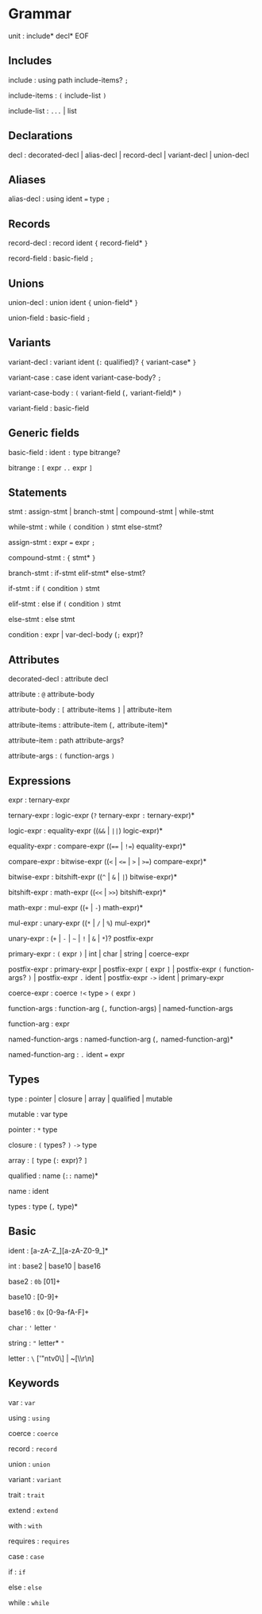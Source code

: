 # Grammar

unit : include* decl* EOF 

## Includes

include : using path include-items? `;` 

include-items : `(` include-list `)`

include-list : `...` | list

## Declarations

decl : decorated-decl | alias-decl | record-decl | variant-decl | union-decl

## Aliases

alias-decl : using ident `=` type `;`

## Records

record-decl : record ident `{` record-field* `}`

record-field : basic-field `;`

## Unions

union-decl : union ident `{` union-field* `}`

union-field : basic-field `;`

## Variants

variant-decl : variant ident (`:` qualified)? `{` variant-case* `}`

variant-case : case ident variant-case-body? `;`

variant-case-body : `(` variant-field (`,` variant-field)* `)`

variant-field : basic-field

## Generic fields

basic-field : ident `:` type bitrange?

<!-- TODO: bitrange syntax needs work -->

bitrange : `[` expr `..` expr `]`

## Statements

stmt : assign-stmt | branch-stmt | compound-stmt | while-stmt

while-stmt : while `(` condition `)` stmt else-stmt?

assign-stmt : expr `=` expr `;`

compound-stmt : `{` stmt* `}`

branch-stmt : if-stmt elif-stmt* else-stmt?

if-stmt : if `(` condition `)` stmt

elif-stmt : else if `(` condition `)` stmt

else-stmt : else stmt
 
condition : expr | var-decl-body (`;` expr)?

## Attributes

decorated-decl : attribute decl

attribute : `@` attribute-body

attribute-body : `[` attribute-items `]` | attribute-item

attribute-items : attribute-item (`,` attribute-item)*

attribute-item : path attribute-args?

attribute-args : `(` function-args `)`

## Expressions

expr : ternary-expr

ternary-expr : logic-expr (`?` ternary-expr `:` ternary-expr)*

logic-expr : equality-expr ((`&&` | `||`) logic-expr)*

equality-expr : compare-expr ((`==` | `!=`) equality-expr)*

compare-expr : bitwise-expr ((`<` | `<=` | `>` | `>=`) compare-expr)*

bitwise-expr : bitshift-expr ((`^` | `&` | `|`) bitwise-expr)*

bitshift-expr : math-expr ((`<<` | `>>`) bitshift-expr)*

math-expr : mul-expr ((`+` | `-`) math-expr)*

mul-expr : unary-expr ((`*` | `/` | `%`) mul-expr)*

unary-expr : (`+` | `-` | `~` | `!` | `&` | `*`)? postfix-expr

primary-expr : `(` expr `)` | int | char | string | coerce-expr

postfix-expr : primary-expr | postfix-expr `[` expr `]` | postfix-expr `(` function-args? `)` | postfix-expr `.` ident | postfix-expr `->` ident | primary-expr

coerce-expr : coerce `!<` type `>` `(` expr `)`

function-args : function-arg (`,` function-args) | named-function-args

function-arg : expr

named-function-args : named-function-arg (`,` named-function-arg)*

named-function-arg : `.` ident `=` expr

## Types

type : pointer | closure | array | qualified | mutable

mutable : var type

pointer : `*` type

closure : `(` types? `)` `->` type

array : `[` type (`:` expr)? `]`

qualified : name (`::` name)*

name : ident

types : type (`,` type)* 

## Basic

ident : [a-zA-Z_][a-zA-Z0-9_]* 

int : base2 | base10 | base16

base2 : `0b` [01]+

base10 : [0-9]+

base16 : `0x` [0-9a-fA-F]+

char : `'` letter `'`

string : `"` letter* `"`

letter : `\` ['"ntv0\\] | ~[\\\r\n]

## Keywords

var : `var`

using : `using`

coerce : `coerce`

record : `record`

union : `union`

variant : `variant`

trait : `trait`

extend : `extend`

with : `with`

requires : `requires`

case : `case`

if : `if`

else : `else`

while : `while`
